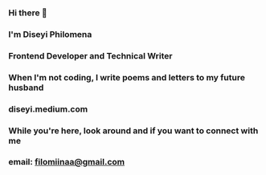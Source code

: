 ### Hi there 👋
### I'm Diseyi Philomena
### Frontend Developer and Technical Writer
### When I'm not coding, I write poems and letters to my future husband
### diseyi.medium.com
### While you're here, look around and if you want to connect with me 
### email: filomiinaa@gmail.com

<!--
**Diseyi/Diseyi** is a ✨ _special_ ✨ repository because its `README.md` (this file) appears on your GitHub profile.

Here are some ideas to get you started:

- 🔭 I’m currently working on ...
- 🌱 I’m currently learning ...
- 👯 I’m looking to collaborate on ...
- 🤔 I’m looking for help with ...
- 💬 Ask me about ...
- 📫 How to reach me: ...
- 😄 Pronouns: ...
- ⚡ Fun fact: ...
-->
